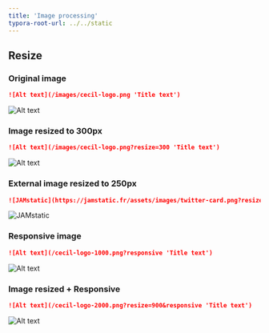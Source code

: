 ```yaml
---
title: 'Image processing'
typora-root-url: ../../static
---
```

<!-- break -->
## Resize

### Original image

```markdown
![Alt text](/images/cecil-logo.png 'Title text')
```

![Alt text](/images/cecil-logo.png 'Title text')

### Image resized to 300px

```markdown
![Alt text](/images/cecil-logo.png?resize=300 'Title text')
```

![Alt text](/images/cecil-logo.png?resize=300 'Title text')

### External image resized to 250px

```markdown
![JAMstatic](https://jamstatic.fr/assets/images/twitter-card.png?resize=250 'JAMstatic')
```

![JAMstatic](https://jamstatic.fr/assets/images/twitter-card.png?resize=250 'JAMstatic')

### Responsive image

```markdown
![Alt text](/cecil-logo-1000.png?responsive 'Title text')
```

![Alt text](/cecil-logo-1000.png?responsive 'Title text')

### Image resized + Responsive

```markdown
![Alt text](/cecil-logo-2000.png?resize=900&responsive 'Title text')
```

![Alt text](/cecil-logo-2000.png?resize=900&responsive 'Title text')
